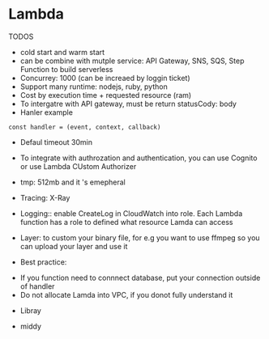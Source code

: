 # Lambda

TODOS

- cold start and warm start
- can be combine with mutple service: API Gateway, SNS, SQS, Step Function to build serverless
- Concurrey: 1000 (can be increaed by loggin ticket)
-  Support many runtime: nodejs, ruby, python
-  Cost by execution time + requested resource (ram)
-  To intergatre with API gateway, must be return 
statusCody:
body
- Hanler example
```
const handler = (event, context, callback)
```

- Defaul timeout 30min
- To integrate with authrozation and authentication, you can use Cognito or use Lambda CUstom Authorizer
- tmp: 512mb and it 's emepheral
- Tracing: X-Ray
- Logging:: enable CreateLog in CloudWatch into role. Each Lambda function has a role to defined what resource Lamda can access
- Layer: to custom your binary file, for e.g you want to use ffmpeg so you can upload your layer and use it

- Best practice: 
+ If you function need to connnect database, put your connection outside of handler
+ Do not allocate Lamda into VPC, if you donot fully understand it


- Libray
 + middy